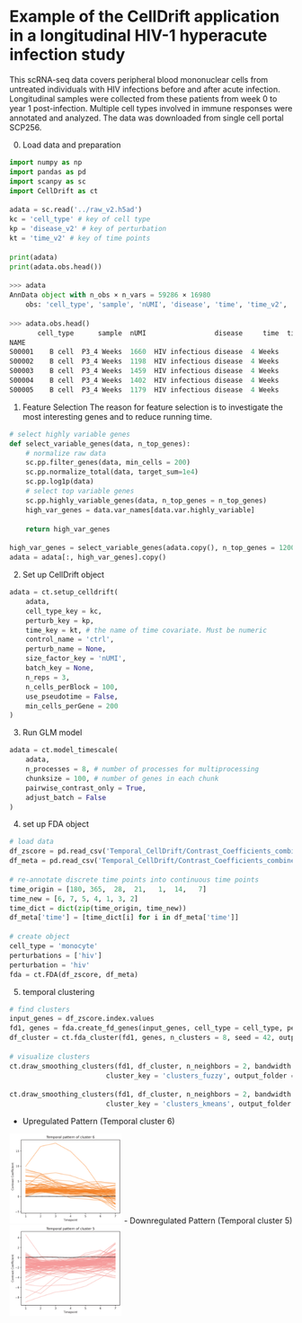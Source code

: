 # Example of the CellDrift application in a longitudinal HIV-1 hyperacute infection study

This scRNA-seq data covers peripheral blood mononuclear cells from untreated individuals with HIV infections before and after acute infection. Longitudinal samples were collected from these patients from week 0 to year 1 post-infection. Multiple cell types involved in immune responses were annotated and analyzed. The data was downloaded from single cell portal SCP256.

0. Load data and preparation
```python
import numpy as np
import pandas as pd
import scanpy as sc
import CellDrift as ct

adata = sc.read('../raw_v2.h5ad')
kc = 'cell_type' # key of cell type
kp = 'disease_v2' # key of perturbation
kt = 'time_v2' # key of time points

print(adata)
print(adata.obs.head())

>>> adata
AnnData object with n_obs × n_vars = 59286 × 16980
    obs: 'cell_type', 'sample', 'nUMI', 'disease', 'time', 'time_v2', 'disease_v2'
    
>>> adata.obs.head()
       cell_type      sample  nUMI                 disease     time  time_v2 disease_v2
NAME                                                                                   
S00001    B cell  P3_4 Weeks  1660  HIV infectious disease  4 Weeks       28        hiv
S00002    B cell  P3_4 Weeks  1198  HIV infectious disease  4 Weeks       28        hiv
S00003    B cell  P3_4 Weeks  1459  HIV infectious disease  4 Weeks       28        hiv
S00004    B cell  P3_4 Weeks  1402  HIV infectious disease  4 Weeks       28        hiv
S00005    B cell  P3_4 Weeks  1179  HIV infectious disease  4 Weeks       28        hiv
```

1. Feature Selection
The reason for feature selection is to investigate the most interesting genes and to reduce running time.
```python
# select highly variable genes
def select_variable_genes(data, n_top_genes):
    # normalize raw data
    sc.pp.filter_genes(data, min_cells = 200)
    sc.pp.normalize_total(data, target_sum=1e4)
    sc.pp.log1p(data)
    # select top variable genes
    sc.pp.highly_variable_genes(data, n_top_genes = n_top_genes) 
    high_var_genes = data.var_names[data.var.highly_variable]

    return high_var_genes

high_var_genes = select_variable_genes(adata.copy(), n_top_genes = 1200)
adata = adata[:, high_var_genes].copy()
```

2. Set up CellDrift object
```python
adata = ct.setup_celldrift(
    adata, 
    cell_type_key = kc, 
    perturb_key = kp, 
    time_key = kt, # the name of time covariate. Must be numeric
    control_name = 'ctrl', 
    perturb_name = None, 
    size_factor_key = 'nUMI', 
    batch_key = None, 
    n_reps = 3, 
    n_cells_perBlock = 100, 
    use_pseudotime = False, 
    min_cells_perGene = 200
)
```

3. Run GLM model 
```python
adata = ct.model_timescale(
    adata, 
    n_processes = 8, # number of processes for multiprocessing
    chunksize = 100, # number of genes in each chunk
    pairwise_contrast_only = True, 
    adjust_batch = False
)
```

4. set up FDA object
```python
# load data
df_zscore = pd.read_csv('Temporal_CellDrift/Contrast_Coefficients_combined_zscores_.txt', sep = '\t', header = 0, index_col = 0)
df_meta = pd.read_csv('Temporal_CellDrift/Contrast_Coefficients_combined_metadata_.txt', sep = '\t', header = 0, index_col = 0)

# re-annotate discrete time points into continuous time points
time_origin = [180, 365,  28,  21,   1,  14,   7]
time_new = [6, 7, 5, 4, 1, 3, 2]
time_dict = dict(zip(time_origin, time_new))
df_meta['time'] = [time_dict[i] for i in df_meta['time']]

# create object
cell_type = 'monocyte'
perturbations = ['hiv']
perturbation = 'hiv'
fda = ct.FDA(df_zscore, df_meta)
```

5. temporal clustering
```python
# find clusters
input_genes = df_zscore.index.values
fd1, genes = fda.create_fd_genes(input_genes, cell_type = cell_type, perturbation = perturbation)
df_cluster = ct.fda_cluster(fd1, genes, n_clusters = 8, seed = 42, output_folder = 'Temporal_CellDrift/')

# visualize clusters
ct.draw_smoothing_clusters(fd1, df_cluster, n_neighbors = 2, bandwidth = 1, 
                        cluster_key = 'clusters_fuzzy', output_folder = 'Temporal_CellDrift/cluster_fuzzy/')

ct.draw_smoothing_clusters(fd1, df_cluster, n_neighbors = 2, bandwidth = 1, 
                        cluster_key = 'clusters_kmeans', output_folder = 'Temporal_CellDrift/cluster_kmeans/')
```

- Upregulated Pattern (Temporal cluster 6)
<img src="../Examples/output_hiv/LR_smoothing_6.png" alt="drawing" width="200"/>
- Downregulated Pattern (Temporal cluster 5)
<img src="../Examples/output_hiv/LR_smoothing_5.png" alt="drawing" width="200"/>